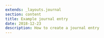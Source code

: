 ```yaml
---
extends: _layouts.journal
section: content
title: Example journal entry
date: 2018-12-23
description: How to create a journal entry
---
```

